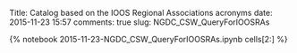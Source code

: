Title: Catalog based on the IOOS Regional Associations acronyms
date:  2015-11-23 15:57
comments: true
slug: NGDC_CSW_QueryForIOOSRAs

{% notebook 2015-11-23-NGDC_CSW_QueryForIOOSRAs.ipynb cells[2:] %}
